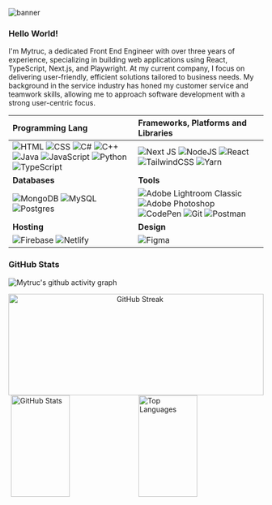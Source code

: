 ![banner](https://user-images.githubusercontent.com/80004058/183111710-1c90741b-4572-42db-ab04-12dede6e9a24.png)

### Hello World! 

I'm Mytruc, a dedicated Front End Engineer with over three years of experience, specializing in building web applications using React, TypeScript, Next.js, and Playwright. At my current company, I focus on delivering user-friendly, efficient solutions tailored to business needs. My background in the service industry has honed my customer service and teamwork skills, allowing me to approach software development with a strong user-centric focus.
<br>

| Programming Lang | Frameworks, Platforms and Libraries |
| :--- | :--- |
|![HTML](https://img.shields.io/badge/html5-%23E34F26.svg?style=for-the-badge&logo=html5&logoColor=white) ![CSS](https://img.shields.io/badge/CSS-239120?&style=for-the-badge&logo=css3&logoColor=white) ![C#](https://img.shields.io/badge/C%23-239120?style=for-the-badge&logo=c-sharp&logoColor=white) ![C++](https://img.shields.io/badge/C%2B%2B-00599C?style=for-the-badge&logo=c%2B%2B&logoColor=white) ![Java](https://img.shields.io/badge/Java-ED8B00?style=for-the-badge&logo=openjdk&logoColor=white) ![JavaScript](https://img.shields.io/badge/javascript-%23323330.svg?style=for-the-badge&logo=javascript&logoColor=%23F7DF1E) ![Python](https://img.shields.io/badge/python-3670A0?style=for-the-badge&logo=python&logoColor=ffdd54) ![TypeScript](https://img.shields.io/badge/typescript-%23007ACC.svg?style=for-the-badge&logo=typescript&logoColor=white) |![Next JS](https://img.shields.io/badge/Next-black?style=for-the-badge&logo=next.js&logoColor=white) ![NodeJS](https://img.shields.io/badge/node.js-6DA55F?style=for-the-badge&logo=node.js&logoColor=white) ![React](https://img.shields.io/badge/react-%2320232a.svg?style=for-the-badge&logo=react&logoColor=%2361DAFB) ![TailwindCSS](https://img.shields.io/badge/tailwindcss-%2338B2AC.svg?style=for-the-badge&logo=tailwind-css&logoColor=white) ![Yarn](https://img.shields.io/badge/yarn-%232C8EBB.svg?style=for-the-badge&logo=yarn&logoColor=white) |
| **Databases** | **Tools** |
|![MongoDB](https://img.shields.io/badge/MongoDB-%234ea94b.svg?style=for-the-badge&logo=mongodb&logoColor=white) ![MySQL](https://img.shields.io/badge/mysql-%2300f.svg?style=for-the-badge&logo=mysql&logoColor=white) ![Postgres](https://img.shields.io/badge/postgres-%23316192.svg?style=for-the-badge&logo=postgresql&logoColor=white)| ![Adobe Lightroom Classic](https://img.shields.io/badge/Adobe%20Lightroom%20Classic-31A8FF.svg?style=for-the-badge&logo=Adobe%20Lightroom%20Classic&logoColor=white) ![Adobe Photoshop](https://img.shields.io/badge/adobephotoshop-%2331A8FF.svg?style=for-the-badge&logo=adobephotoshop&logoColor=white) ![CodePen](https://img.shields.io/badge/CodePen-white?style=for-the-badge&logo=codepen&logoColor=black) ![Git](https://img.shields.io/badge/git-%23F05033.svg?style=for-the-badge&logo=git&logoColor=white) ![Postman](https://img.shields.io/badge/Postman-FF6C37?style=for-the-badge&logo=postman&logoColor=white) |
| **Hosting** | **Design**|
|![Firebase](https://img.shields.io/badge/firebase-%23039BE5.svg?style=for-the-badge&logo=firebase) ![Netlify](https://img.shields.io/badge/netlify-%23000000.svg?style=for-the-badge&logo=netlify&logoColor=#00C7B7)| ![Figma](https://img.shields.io/badge/figma-%23F24E1E.svg?style=for-the-badge&logo=figma&logoColor=white)|


### GitHub Stats
![Mytruc's github activity graph](https://github-readme-activity-graph.vercel.app/graph?username=mytrucnguyen&theme=tokyo-night) 

<div align="center">
  <img src="https://streak-stats.demolab.com?user=mytrucnguyen&theme=city-lights&hide_border=true" alt="GitHub Streak" style="width: 100%; height: 200px;">
</div>
<div style="display: flex; justify-content: space-around; align-items: center; width: 100%;">
  <img src="https://github-readme-stats.vercel.app/api?username=mytrucnguyen&show_icons=true&theme=tokyonight&rank_icon=github&hide_border=true" alt="GitHub Stats" style="width: 48%; height: 200px;">
  <img src="https://github-readme-stats.vercel.app/api/top-langs/?username=mytrucnguyen&theme=tokyonight&layout=compact&hide_border=true" alt="Top Languages" style="width: 48%; height: 200px;">
</div>
